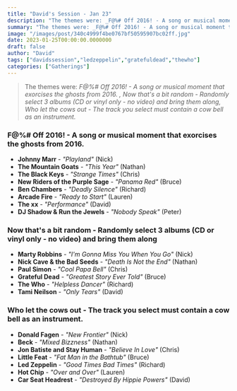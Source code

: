 ```yaml
---
title: "David's Session - Jan 23"
description: "The themes were: _F@%# Off 2016! - A song or musical moment that exorcises the ghosts from 2016. , Now that's a bit random - Randomly select 3 albums (CD or vinyl only - no video) and bring them along, Who let the cows out - The track you select must contain a cow bell as an instrument._"
summary: "The themes were: _F@%# Off 2016! - A song or musical moment that exorcises the ghosts from 2016. , Now that's a bit random - Randomly select 3 albums (CD or vinyl only - no video) and bring them along, Who let the cows out - The track you select must contain a cow bell as an instrument._"
image: "/images/post/340c4999f4be0767bf50595907bc02ff.jpg"
date: 2023-01-25T00:00:00.0000000
draft: false
author: "David"
tags: ["davidssession","ledzeppelin","gratefuldead","thewho"]
categories: ["Gatherings"]
---
```

> The themes were: _F@%# Off 2016! - A song or musical moment that exorcises the ghosts from 2016. , Now that's a bit random - Randomly select 3 albums (CD or vinyl only - no video) and bring them along, Who let the cows out - The track you select must contain a cow bell as an instrument._
### F@%# Off 2016! - A song or musical moment that exorcises the ghosts from 2016. 
- **Johnny Marr** - _"Playland"_ (Nick)
- **The Mountain Goats** - _"This Year"_ (Nathan)
- **The Black Keys** - _"Strange Times"_ (Chris)
- **New Riders of the Purple Sage** - _"Panama Red"_ (Bruce)
- **Ben Chambers** - _"Deadly Silence"_ (Richard)
- **Arcade Fire** - _"Ready to Start"_ (Lauren)
- **The xx** - _"Performance"_ (David)
- **DJ Shadow & Run the Jewels** - _"Nobody Speak"_ (Peter)
### Now that's a bit random - Randomly select 3 albums (CD or vinyl only - no video) and bring them along
- **Marty Robbins** - _"I'm Gonna Miss You When You Go"_ (Nick)
- **Nick Cave & the Bad Seeds** - _"Death Is Not the End"_ (Nathan)
- **Paul Simon** - _"Cool Papa Bell"_ (Chris)
- **Grateful Dead** - _"Greatest Story Ever Told"_ (Bruce)
- **The Who** - _"Helpless Dancer"_ (Richard)
- **Tami Neilson** - _"Only Tears"_ (David)
### Who let the cows out - The track you select must contain a cow bell as an instrument.
- **Donald Fagen** - _"New Frontier"_ (Nick)
- **Beck** - _"Mixed Bizzness"_ (Nathan)
- **Jon Batiste and Stay Human** - _"Believe In Love"_ (Chris)
- **Little Feat** - _"Fat Man in the Bathtub"_ (Bruce)
- **Led Zeppelin** - _"Good Times Bad Times"_ (Richard)
- **Hot Chip** - _"Over and Over"_ (Lauren)
- **Car Seat Headrest** - _"Destroyed By Hippie Powers"_ (David)
